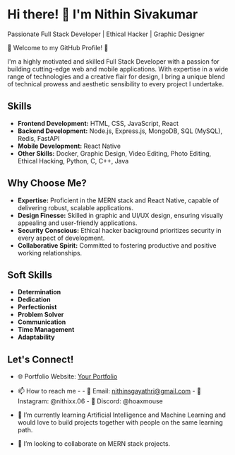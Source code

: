 # Hi there! 👋 I'm Nithin Sivakumar

Passionate Full Stack Developer | Ethical Hacker | Graphic Designer

🌟 Welcome to my GitHub Profile! 🌟

I'm a highly motivated and skilled Full Stack Developer with a passion for building cutting-edge web and mobile applications. With expertise in a wide range of technologies and a creative flair for design, I bring a unique blend of technical prowess and aesthetic sensibility to every project I undertake.

## Skills

- **Frontend Development:** HTML, CSS, JavaScript, React
- **Backend Development:** Node.js, Express.js, MongoDB, SQL (MySQL), Redis, FastAPI
- **Mobile Development:** React Native
- **Other Skills:** Docker, Graphic Design, Video Editing, Photo Editing, Ethical Hacking, Python, C, C++, Java

## Why Choose Me?

- **Expertise:** Proficient in the MERN stack and React Native, capable of delivering robust, scalable applications.
- **Design Finesse:** Skilled in graphic and UI/UX design, ensuring visually appealing and user-friendly applications.
- **Security Conscious:** Ethical hacker background prioritizes security in every aspect of development.
- **Collaborative Spirit:** Committed to fostering productive and positive working relationships.

## Soft Skills

- **Determination**
- **Dedication**
- **Perfectionist**
- **Problem Solver**
- **Communication**
- **Time Management**
- **Adaptability**

## Let's Connect!

- 🌐 Portfolio Website: [Your Portfolio](https://yourportfolio.com)
- 📫 How to reach me - 
      - 📧 Email: nithinsgayathri@gmail.com
      - 📱 Instagram: @nithixx.06
      - 📱 Discord: @hoaxmouse

- 🌱 I’m currently learning Artificial Intelligence and Machine Learning and would love to build projects together with people on the same learning path.
- 💞️ I’m looking to collaborate on MERN stack projects.


<!---
nithin-sivakumar/nithin-sivakumar is a ✨ special ✨ repository because its `README.md` (this file) appears on your GitHub profile.
You can click the Preview link to take a look at your changes.
--->
